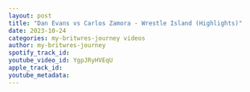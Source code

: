```yaml
---
layout: post
title: "Dan Evans vs Carlos Zamora - Wrestle Island (Highlights)"
date: 2023-10-24
categories: my-britwres-journey videos
author: my-britwres-journey
spotify_track_id: 
youtube_video_id: YgpJRyHVEqU
apple_track_id: 
youtube_metadata: 
---
```

